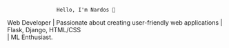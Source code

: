                     Hello, I'm Nardos 👋

Web Developer | Passionate about creating user-friendly web applications | Flask, Django, HTML/CSS  
                                 | ML Enthusiast.




  
                           



